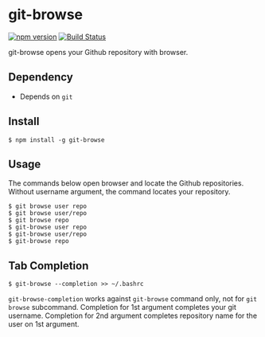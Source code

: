 # git-browse

[![npm version](https://badge.fury.io/js/git-browse.svg)](https://badge.fury.io/js/git-browse)
[![Build Status](https://travis-ci.org/KamataRyo/git-browse.svg?branch=master)](https://travis-ci.org/KamataRyo/git-browse)

git-browse opens your Github repository with browser.

## Dependency

- Depends on `git`

## Install

```
$ npm install -g git-browse
```

## Usage

The commands below open browser and locate the Github repositories.
Without username argument, the command locates your repository.

```
$ git browse user repo
$ git browse user/repo
$ git browse repo
$ git-browse user repo
$ git-browse user/repo
$ git-browse repo
```

## Tab Completion

```
$ git-browse --completion >> ~/.bashrc
```

`git-browse-completion` works against `git-browse` command only, not for `git browse` subcommand.
Completion for 1st argument completes your git username.
Completion for 2nd argument completes repository name for the user on 1st argument.
